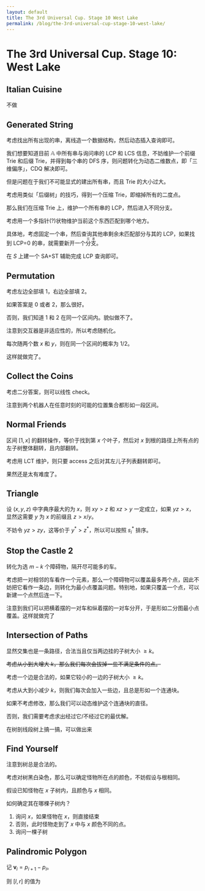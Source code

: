 ```yaml
---
layout: default
title: The 3rd Universal Cup. Stage 10 West Lake
permalink: /blog/the-3rd-universal-cup-stage-10-west-lake/
---
```


# The 3rd Universal Cup. Stage 10: West Lake

## Italian Cuisine

不做

## Generated String

考虑找出所有出现的串，离线造一个数据结构，然后动态插入查询即可。

我们想要知道目前 $\mathbb A$ 中所有串与询问串的 LCP 和 LCS 信息，不妨维护一个前缀 Trie 和后缀 Trie，并得到每个串的 DFS 序，则问题转化为动态二维数点，即「三维偏序」，CDQ 解决即可。

但是问题在于我们不可能显式的建出所有串，而且 Trie 的大小过大。

考虑用类似「后缀树」的技巧，得到一个压缩 Trie，即缩掉所有的二度点。

那么我们在压缩 Trie 上，维护一个所有串的 LCP，然后进入不同分支。

考虑用一个多指针(?)状物维护当前这个东西匹配到哪个地方。

具体地，考虑固定一个串，然后查询其他串剩余未匹配部分与其的 LCP，如果找到 LCP=0 的串，就需要新开一个<ruby>分支<rt>兄弟</rt></ruby>。

在 $S$ 上建一个 SA+ST 辅助完成 LCP 查询即可。

## Permutation

考虑左边全部填 $1$，右边全部填 $2$。

如果答案是 $0$ 或者 $2$，那么很好。

否则，我们知道 $1$ 和 $2$ 在同一个区间内。貌似做不了。

注意到交互器是非适应性的，所以考虑随机化。

每次随两个数 $x$ 和 $y$，则在同一个区间的概率为 $1/2$。

这样就做完了。

## Collect the Coins

考虑二分答案，则可以线性 check。

注意到两个机器人在任意时刻的可能的位置集合都形如一段区间。

## Normal Friends

区间 $[1,x]$ 的翻转操作，等价于找到第 $x$ 个叶子，然后对 $x$ 到根的路径上所有点的左子树整体翻转，且内部翻转。

考虑用 LCT 维护，则只要 access 之后对其左儿子列表翻转即可。

果然还是太有难度了。

## Triangle

设 $(x,y,z)$ 中字典序最大的为 $x$，则 $xy>z$ 和 $xz>y$ 一定成立，如果 $yz>x$，显然这需要 $y$ 为 $x$ 的前缀且 $z>x/y$。

不妨令 $yz>zy$，这等价于 $y^*>z^*$，所以可以按照 $s_i^*$ 排序。

## Stop the Castle 2

转化为选 $m-k$ 个障碍物，隔开尽可能多的车。

考虑把一对相邻的车看作一个元素，那么一个障碍物可以覆盖最多两个点，因此不妨把它看作一条边，则转化为最小点覆盖问题。特别地，如果只覆盖一个点，可以新建一个点然后连一下。

注意到我们可以把横着摆的一对车和纵着摆的一对车分开，于是形如二分图最小点覆盖。这样就做完了

## Intersection of Paths

显然交集也是一条路径，合法当且仅当两边挂的子树大小 $\ge k$。

~~考虑从小到大增大 $k$，那么我们每次会拔掉一些不满足条件的点。~~

考虑一个边是合法的，如果它较小的一边的子树大小 $\ge k$。

考虑从大到小减少 $k$，则我们每次会加入一些边，且总是形如一个连通块。

如果不考虑修改，那么我们可以动态维护这个连通块的直径。

否则，我们需要考虑求出经过它/不经过它的最优解。

在树剖线段树上搞一搞，可以做出来

## Find Yourself

注意到树总是合法的。

考虑对树黑白染色，那么可以确定怪物所在点的颜色，不妨假设与根相同。

假设已知怪物在 $x$ 子树内，且颜色与 $x$ 相同。

如何确定其在哪棵子树内？

1. 询问 $x$，如果怪物在 $x$，则直接结束
2. 否则，此时怪物走到了 $x$ 中与 $x$ 颜色不同的点。
3. 询问一棵子树

## Palindromic Polygon

记 $\bm v_i=p_{i+1}-p_i$。

则 $[l,r]$ 的值为